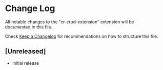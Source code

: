 # Change Log

All notable changes to the "cr-crud-extension" extension will be documented in this file.

Check [Keep a Changelog](http://keepachangelog.com/) for recommendations on how to structure this file.

## [Unreleased]

- Initial release